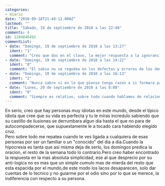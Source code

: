 ```yaml
---
categories:
- diario
date: "2010-09-18T21:48:12.000Z"
lastmod: ""
title: "Sábado, 18 de septiembre de 2010 a las 22:48"
comments: 4
id: 1284846492
commentList:
- date: "Domingo, 19 de septiembre de 2010 a las 13:27"
  ident: "1"
  comment: "Creo que das en el clavo, la mejor respuesta a la ignorancia ajena es la mas absoluta indiferencia... Que acaba siendo una sensacion de superioridad absoluta en cuanto al \"Ya se dara cuenta....\""
- date: "Domingo, 19 de septiembre de 2010 a las 14:22"
  ident: "0"
  comment: "El sabio no se regodea en los defectos y errores de los demás. Simplemente observa y aprende."
- date: "Domingo, 19 de septiembre de 2010 a las 16:13"
  ident: "2"
  comment: "Nunca sabre si en lo que pienso tengo razon o si formara parte del monton de teorias de la vida cotidiana, parece que hoy en dia todo es relativo."
- date: "Lunes, 20 de septiembre de 2010 a las 0:08"
  ident: "0"
  comment: "Siempre es relativo, sobre todo cuando hablamos de relaciones humanas, sentimientos, comportamientos y una larga lista de etcéteras. Pensamos de maneras distintas, a veces contradictorias. Ni siquiera comprendemos el funcionamiento total del cerebro.  \nTodo es una maraña de cosas que nunca llegaremos a comprender, así que lo mejor es ser fiel a tu manera de pensar porque crees que es la mejor, pero aceptar que tienen que existir otras que no te gustan un pelo. Idiotas habrá siempre. Quizá para algunos de ellos seas tú la persona más idiota, según su criterio. Lo que dices de la indiferencia es, sin duda, lo mejor que puedes hacer para no amargarte y vivir tu vida como quieras."
---
```


En serio, creo que hay personas muy idiotas en este mundo, desde el tipico idiota que cree que su vida es perfecta y tu le miras incredulo sabiendo que su castillo de ilusiones se derrumbara algun dia hasta el que no para de autocompadecerse, que supuestamente le a tocado cara habiendo elegido cruz.  
Pero sobre todo me repatea cuando te ves ligada a cualquiera de esas personas por ser un familiar o un "conocido" del dia a dia.Cuando la hipocresia es tanta que asi misma deja de serlo, los domingos predica la oracion, el resto de la semana todo lo contrario.Pero creo haber encontrado la respuesta en la mas absoluta simplicidad, ese al que desprecio por su anti-logica no es mas que un simple cumulo mas de mierda del resto que esta espacida por el mundo,de este modo los lacos desaparecen, solo dar cuentas de lo tecnico y no guiarme por el odio sino por lo que se merece, la indiferencia con respecto a su persona.